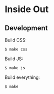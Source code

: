 # Inside Out

## Development

Build CSS:

```
$ make css
```

Build JS:

```
$ make js
```

Build everything:

```
$ make
```
